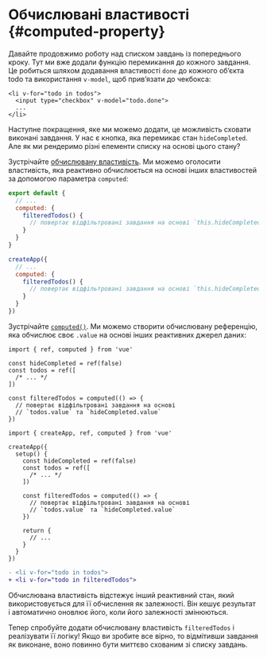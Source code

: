 # Обчислювані властивості {#computed-property}

Давайте продовжимо роботу над списком завдань із попереднього кроку. Тут ми вже додали функцію перемикання до кожного завдання. Це робиться шляхом додавання властивості `done` до кожного об’єкта todo та використання `v-model`, щоб прив’язати до чекбокса:

```vue-html{2}
<li v-for="todo in todos">
  <input type="checkbox" v-model="todo.done">
  ...
</li>
```

Наступне покращення, яке ми можемо додати, це можливість сховати виконані завдання. У нас є кнопка, яка перемикає стан `hideCompleted`. Але як ми рендеримо різні елементи списку на основі цього стану?

<div class="options-api">

Зустрічайте <a target="_blank" href="/guide/essentials/computed.html">обчислювану властивість</a>. Ми можемо оголосити властивість, яка реактивно обчислюється на основі інших властивостей за допомогою параметра `computed`:

<div class="sfc">

```js
export default {
  // ...
  computed: {
    filteredTodos() {
      // повертає відфільтровані завдання на основі `this.hideCompleted`
    }
  }
}
```

</div>
<div class="html">

```js
createApp({
  // ...
  computed: {
    filteredTodos() {
      // повертає відфільтровані завдання на основі `this.hideCompleted`
    }
  }
})
```

</div>

</div>
<div class="composition-api">

Зустрічайте <a target="_blank" href="/guide/essentials/computed.html">`computed()`</a>. Ми можемо створити обчислювану референцію, яка обчислює своє `.value` на основі інших реактивних джерел даних:

<div class="sfc">

```js{8-11}
import { ref, computed } from 'vue'

const hideCompleted = ref(false)
const todos = ref([
  /* ... */
])

const filteredTodos = computed(() => {
  // повертає відфільтровані завдання на основі
  // `todos.value` та `hideCompleted.value`
})
```

</div>
<div class="html">

```js{10-13}
import { createApp, ref, computed } from 'vue'

createApp({
  setup() {
    const hideCompleted = ref(false)
    const todos = ref([
      /* ... */
    ])

    const filteredTodos = computed(() => {
      // повертає відфільтровані завдання на основі
      // `todos.value` та `hideCompleted.value`
    })

    return {
      // ...
    }
  }
})
```

</div>

</div>

```diff
- <li v-for="todo in todos">
+ <li v-for="todo in filteredTodos">
```

Обчислювана властивість відстежує інший реактивний стан, який використовується для її обчислення як залежності. Він кешує результат і автоматично оновлює його, коли його залежності змінюються.

Тепер спробуйте додати обчислювану властивість `filteredTodos` і реалізувати її логіку! Якщо ви зробите все вірно, то відмітивши завдання як виконане, воно повинно бути миттєво схованим зі списку завдань.

